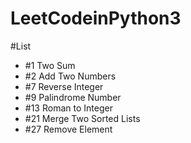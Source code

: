 # LeetCodeinPython3

#List
+ #1 Two Sum
+ #2 Add Two Numbers
+ #7 Reverse Integer
+ #9 Palindrome Number
+ #13 Roman to Integer
+ #21 Merge Two Sorted Lists
+ #27 Remove Element
